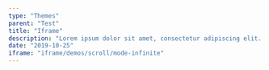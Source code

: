 ```yaml
---
type: "Themes"
parent: "Test"
title: "Iframe"
description: "Lorem ipsum dolor sit amet, consectetur adipiscing elit. Nunc tempus laoreet leo sit amet iaculis."
date: "2019-10-25"
iframe: "iframe/demos/scroll/mode-infinite"
---
```

